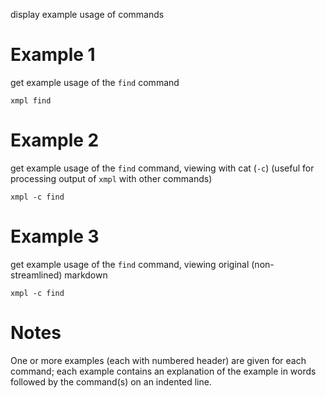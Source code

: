 
display example usage of commands

# Example 1
get example usage of the `find` command
```
xmpl find
```

# Example 2
get example usage of the `find` command, viewing with cat (`-c`)
(useful for processing output of `xmpl` with other commands)
```
xmpl -c find
```

# Example 3
get example usage of the `find` command, viewing original (non-streamlined) markdown
```
xmpl -c find
```

# Notes
One or more examples (each with numbered header) are given for each command; each example contains an explanation of the example in words followed by the command(s) on an indented line.

